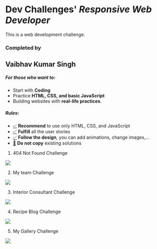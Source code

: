 # Dev Challenges' *Responsive Web Developer*
This is a web development challenge.
### Completed by
## Vaibhav Kumar Singh

##### For those who want to:
-   Start with **Coding** 
-   Practice  **HTML, CSS, and basic JavaScript** 
-   Building websites with  **real-life practices**.
##### Rules:
-   [✅](https://emojipedia.org/check-mark-button/)  **Recommend**  to use only HTML, CSS, and JavaScript
-   [✅](https://emojipedia.org/check-mark-button/)  **Fulfill**  all the user stories
-   [✅](https://emojipedia.org/check-mark-button/)  **Follow the design**, you can add animations, change images,...
-   [🚫](https://emojipedia.org/prohibited/)  **Do not copy**  existing solutions
1. 404 Not Found Challenge

[![](https://devchallenges.io/_next/image?url=https%3A%2F%2Ffirebasestorage.googleapis.com%2Fv0%2Fb%2Fdevchallenges-1234.appspot.com%2Fo%2FchallengesDesigns%252F404PageThumbnail.png%3Falt%3Dmedia%26token%3D81f7c567-c0bc-446f-a549-07eeda31c5ef&w=750&q=75)](./404-page) 

2. My team Challenge 

[![](https://devchallenges.io/_next/image?url=https%3A%2F%2Ffirebasestorage.googleapis.com%2Fv0%2Fb%2Fdevchallenges-1234.appspot.com%2Fo%2FchallengesDesigns%252FmyTeamThumbnail.png%3Falt%3Dmedia%26token%3D3dc1bba0-52b9-440d-8a54-fa31ec7c84d8&w=750&q=75)](./my-team-page) 

3. Interior Consultant Challenge 

[![](https://devchallenges.io/_next/image?url=https%3A%2F%2Ffirebasestorage.googleapis.com%2Fv0%2Fb%2Fdevchallenges-1234.appspot.com%2Fo%2FchallengesDesigns%252FinteriorConsultantThumbnail.png%3Falt%3Dmedia%26token%3Dfb5f8229-8eb9-4d70-b0d4-fbd2829a0cf0&w=750&q=75)](./interior-consultant-master) 

4. Recipe Blog Challenge

[![](https://devchallenges.io/_next/image?url=https%3A%2F%2Ffirebasestorage.googleapis.com%2Fv0%2Fb%2Fdevchallenges-1234.appspot.com%2Fo%2FchallengesDesigns%252FrecipeBlogThumbnail.png%3Falt%3Dmedia%26token%3D2d696d3c-a8cb-4c7c-907b-561ae1144cc9&w=750&q=75)](./recipe-page-master) 

5. My Gallery Challenge 

[![](https://devchallenges.io/_next/image?url=https%3A%2F%2Ffirebasestorage.googleapis.com%2Fv0%2Fb%2Fdevchallenges-1234.appspot.com%2Fo%2FchallengesDesigns%252FGalleryThumbnail.png%3Falt%3Dmedia%26token%3D92894792-41d1-4d99-8cbb-e828322c87fd&w=750&q=75)](./my-gallery-master) 
